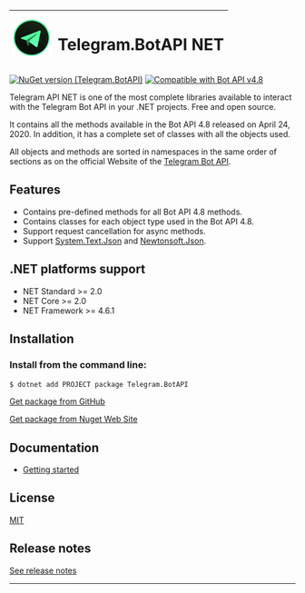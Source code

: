 | <img src="./docs/icon.png" alt="Logo" width="64"/> | <h1>Telegram.BotAPI NET</h1> |
|--------|--------|

[![NuGet version (Telegram.BotAPI)](https://img.shields.io/nuget/v/Telegram.BotAPI.svg?style=flat-square)](https://www.nuget.org/packages/Telegram.BotAPI/)
[![Compatible with Bot API v4.8](https://img.shields.io/badge/Bot%20API%20version-v4.8-blue?style=flat-square)](https://core.telegram.org/bots/api#april-24-2020)


Telegram API NET is one of the most complete libraries available to interact with the Telegram Bot API in your .NET projects. Free and open source.

It contains all the methods available in the Bot API 4.8 released on April 24, 2020. In addition, it has a complete set of classes with all the objects used.

All objects and methods are sorted in namespaces in the same order of sections as on the official Website of the [Telegram Bot API](https://core.telegram.org/bots/api).

## Features
* Contains pre-defined methods for all Bot API 4.8 methods.
* Contains classes for each object type used in the Bot API 4.8.
* Support request cancellation for async methods.
* Support [System.Text.Json](https://www.nuget.org/packages/System.Text.Json/) and [Newtonsoft.Json](https://www.nuget.org/packages/Newtonsoft.Json/).

## .NET platforms support
* NET Standard >= 2.0
* NET Core >= 2.0
* NET Framework >= 4.6.1

## Installation
### Install from the command line:
```
$ dotnet add PROJECT package Telegram.BotAPI
```
[Get package from GitHub](https://github.com/Eptagone/Telegram.BotAPI/packages)

[Get package from Nuget Web Site](https://www.nuget.org/packages/Telegram.BotAPI/)

## Documentation
* [Getting started](docs/readme.md)

## License
[MIT](LICENSE)

## Release notes
[See release notes](https://github.com/Eptagone/Telegram.BotAPI/releases)

***
